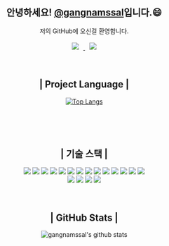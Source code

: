 <div align=center><h2>안녕하세요! <a href="https://oil-atom-708.notion.site/9580e24a17a343eeab12db7ed9e0e099">@gangnamssal</a>입니다.😄</h2></div>

<div align=center>
    저의 GitHub에 오신걸 환영합니다.
    
<br/>
<br/>
    
<a href="https://blog.naver.com/24691116">
    <img 
        src="https://img.shields.io/badge/NaverBlog-20D789?style=flat-square&logo=naver&logoColor=white&link=https://blog.naver.com/24691116"
        style="height : auto; margin-left : 10px; margin-right : 10px;"/>
</a> <a href="https://www.instagram.com/3ilove_mj/">
    <img 
        src="http://img.shields.io/badge/-Instagram-black?style=flat&logo=Instagram&link=https://www.instagram.com/3ilove_mj/"
        style="height : auto; margin-left : 10px; margin-right : 10px;"/>
</a> 
    
  <br/>
 <br/>
 <br/>

<h2>| Project Language |</h2>
    
[![Top Langs](https://github-readme-stats-sigma-five.vercel.app/api/top-langs/?username=gangnamssal&layout=compact&theme=dracula)](https://github.com/gangnamssal)
    
 <br/>
 <br/>
 <br/>

  <h2>| 기술 스택 |</h2>
   <img src="https://img.shields.io/badge/-JavaScript-F7DF1E?style=flat-plastic&logo=JavaScript&logoColor=black" />
    <img src="https://img.shields.io/badge/-TypeScript-2F74C0?style=flat-plastic&logo=TypeScript&logoColor=white" />
<img src="https://img.shields.io/badge/-React-5ED3F3?style=flat-plastic&logo=React&logoColor=white" />
    <img src="https://img.shields.io/badge/-Redux-764ABC?style=flat-plastic&logo=Redux&logoColor=white" />
    <img src="https://img.shields.io/badge/-ReduxSaga-949494?style=flat-plastic&logo=ReduxSaga&logoColor=85D26A" />
    <img src="https://img.shields.io/badge/-Zustand-443F36?style=flat-plastic&logo=Zustand&logoColor=white" />
    <img src="https://img.shields.io/badge/-ReactQuery-F73F51?style=flat-plastic&logo=ReactQuery&logoColor=white" />
    <img src="https://img.shields.io/badge/-Emotion.js-C43BAD?style=flat-plastic&logo=Emotion.js&logoColor=85D26A" />
    <img src="https://img.shields.io/badge/-Vue.js-00BB7C?style=flat-plastic&logo=Vue.js&logoColor=white" />
    <img src="https://img.shields.io/badge/-D3.js-F9A03C?style=flat-plastic&logo=D3.js&logoColor=white" />
     <img src="https://img.shields.io/badge/-Python-3771A0?style=flat-plastic&logo=Python&logoColor=F7C73B" />
    <img src="https://img.shields.io/badge/-GreenSock-88CE02?style=flat-plastic&logo=GreenSock&logoColor=white" />
    <img src="https://img.shields.io/badge/-HTML5-DD4D25?style=flat-plastic&logo=HTML5&logoColor=white" />
    <img src="https://img.shields.io/badge/-CSS3-146EB0?style=flat-plastic&logo=CSS3&logoColor=white" />
    <br />
    <img src="https://img.shields.io/badge/-GitHub-black?style=flat-plastic&logo=GitHub&logoColor=white" />
    <img src="https://img.shields.io/badge/-Jira-2580F7?style=flat-plastic&logo=Jira&logoColor=white" />
    <img src="https://img.shields.io/badge/-Notion-000000?style=flat-plastic&logo=Notion&logoColor=white" />
    <img src="https://img.shields.io/badge/-Figma-white?style=flat-plastic&logo=Figma&logoColor=rgb(234,76,29)" />
 
 <br/>
 <br/>
 <br/>
    
 <h2>| GitHub Stats |</h2>
    
![gangnamssal's github stats](https://github-readme-stats-sigma-five.vercel.app/api?username=gangnamssal&show_icons=true&theme=radical)
    
    
 <br/>
 <br/>
 <br/>

</div>
